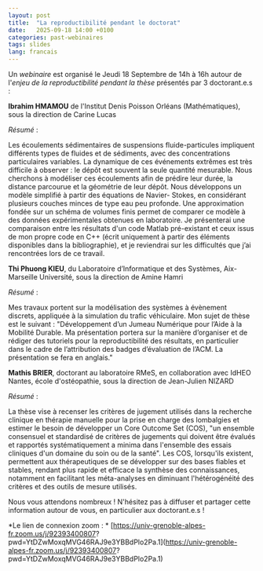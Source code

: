 ```yaml
---
layout: post
title:  "La reproductibilité pendant le doctorat"
date:   2025-09-18 14:00 +0100
categories: past-webinaires
tags: slides
lang: francais
---
```


Un *webinaire* est organisé le Jeudi 18 Septembre de 14h à 16h autour
 de l'*enjeu de la reproductibilité pendant la thèse* présentés par 3
 doctorant.e.s :

 **Ibrahim HMAMOU** de l'Institut Denis Poisson Orléans (Mathématiques),
 sous la direction de Carine Lucas

 *Résumé* :

 Les écoulements sédimentaires de suspensions fluide-particules
 impliquent différents types de fluides et de sédiments, avec des
 concentrations particulaires variables. La dynamique de ces événements
 extrêmes est très difficile à observer : le dépôt est souvent la seule
 quantité mesurable. Nous cherchons à modéliser ces écoulements afin de
 prédire leur durée, la distance parcourue et la géométrie de leur dépôt.
 Nous développons un modèle simplifié à partir des équations de Navier-
 Stokes, en considérant plusieurs couches minces de type eau peu
 profonde. Une approximation fondée sur un schéma de volumes finis permet
 de comparer ce modèle à des données expérimentales obtenues en laboratoire.
 Je présenterai une comparaison entre les résultats d'un code Matlab
 pré-existant et ceux issus de mon propre code en C++ (écrit uniquement à
 partir des éléments disponibles dans la bibliographie), et je reviendrai
 sur les difficultés que j’ai rencontrées lors de ce travail.

 **Thi Phuong KIEU**, du Laboratoire d’Informatique et des Systèmes, Aix-
 Marseille Université, sous la direction de Amine Hamri

 *Résumé* :

Mes travaux portent sur la modélisation des systèmes à évènement
 discrets, appliquée à la simulation du trafic véhiculaire.
 Mon sujet de thèse est le suivant : "Développement d’un Jumeau Numérique
 pour l’Aide à la Mobilité Durable. Ma présentation portera sur la
 manière d’organiser et de rédiger des
 tutoriels pour la reproductibilité des résultats, en particulier dans le
 cadre de l’attribution des badges d’évaluation de l’ACM. La
 présentation se fera en anglais."

 **Mathis BRIER**, doctorant au laboratoire RMeS, en collaboration avec
 IdHEO Nantes, école d'ostéopathie, sous la direction de Jean-Julien NIZARD

 *Résumé* :

La thèse vise à recenser les critères de jugement utilisés
 dans la recherche clinique en thérapie manuelle pour la prise en charge
 des lombalgies et estimer le besoin de développer un Core Outcome Set
 (COS), "un ensemble consensuel et standardisé de critères de jugements
 qui doivent être évalués et rapportés systématiquement a minima dans
 l'ensemble des essais cliniques d'un domaine du soin ou de la santé".
 Les COS, lorsqu'ils existent, permettent aux thérapeutiques de se
 développer sur des bases fiables et stables, rendant plus rapide et
 efficace la synthèse des connaissances, notamment en facilitant les
 méta-analyses en diminuant l'hétérogénéité des critères et des outils de
 mesure utilisés.


 Nous vous attendons nombreux !
 N'hésitez pas à diffuser et partager cette information autour de vous,
 en particulier aux doctorant.e.s !

 *Le lien de connexion zoom : *
 [https://univ-grenoble-alpes-fr.zoom.us/j/92393400807?
 pwd=YtDZwMoxqMVG46RAJ9e3YBBdPlo2Pa.1](https://univ-grenoble-alpes-fr.zoom.us/j/92393400807?
 pwd=YtDZwMoxqMVG46RAJ9e3YBBdPlo2Pa.1)
